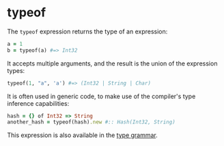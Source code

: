 # typeof

The `typeof` expression returns the type of an expression:

```ruby
a = 1
b = typeof(a) #=> Int32
```

It accepts multiple arguments, and the result is the union of the expression types:

```ruby
typeof(1, "a", 'a') #=> (Int32 | String | Char)
```

It is often used in generic code, to make use of the compiler's type inference capabilities:

```ruby
hash = {} of Int32 => String
another_hash = typeof(hash).new #:: Hash(Int32, String)
```

This expression is also available in the [type grammar](type_grammar.html).
